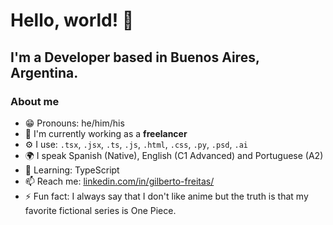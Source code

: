 # Hello, world! 👋

## I'm a Developer based in Buenos Aires, Argentina. 

### About me

- 😁 Pronouns: he/him/his
- 🏢 I'm currently working as a **freelancer**
- ⚙️ I use: `.tsx`, `.jsx`, `.ts`, `.js`, `.html`, `.css`, `.py`, `.psd`, `.ai`
- 🌍 I speak Spanish (Native), English (C1 Advanced) and Portuguese (A2)
- 🌱 Learning: TypeScript
- 📫 Reach me: [linkedin.com/in/gilberto-freitas/](https://www.linkedin.com/in/gilberto-freitas/)
- ⚡️ Fun fact: I always say that I don't like anime but the truth is that my favorite fictional series is One Piece.
